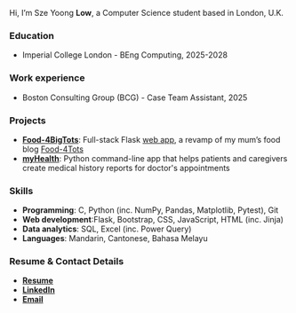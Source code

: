 Hi, I’m Sze Yoong **Low**, a Computer Science student based in London, U.K.

### Education
- Imperial College London - BEng Computing, 2025-2028

### Work experience
- Boston Consulting Group (BCG) - Case Team Assistant, 2025

### Projects
- **[Food-4BigTots](https://github.com/sy8low/Food-4BigTots)**: Full-stack Flask [web app](https://www.food-4bigtots.xyz/), a revamp of my mum’s food blog [Food-4Tots](https://food-4tots.com/)
- **[myHealth](https://github.com/sy8low/myHealth)**: Python command-line app that helps patients and caregivers create medical history reports for doctor's appointments

### Skills
- **Programming**: C, Python (inc. NumPy, Pandas, Matplotlib, Pytest), Git
- **Web development**:Flask, Bootstrap, CSS, JavaScript, HTML (inc. Jinja)
- **Data analytics**: SQL, Excel (inc. Power Query)
- **Languages**: Mandarin, Cantonese, Bahasa Melayu

### Resume & Contact Details
- **[Resume](https://drive.google.com/file/d/1M8dyhL4BXMTFkFpSD-hDyMNpJ93AyXaW/view?usp=drive_link)**
- **[LinkedIn](https://www.linkedin.com/in/sze-yoong-low-b52438210/)**
- **[Email](mailto:low.szeyoong@gmail.com)**

<!---
sy8low/sy8low is a ✨ special ✨ repository because its `README.md` (this file) appears on your GitHub profile.
You can click the Preview link to take a look at your changes.
--->
